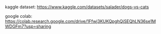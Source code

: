 kaggle dataset: https://www.kaggle.com/datasets/salader/dogs-vs-cats


google colab: https://colab.research.google.com/drive/1Ffwj3KUKQpghQjSEQhLN36se1MWDGFm7?usp=sharing
